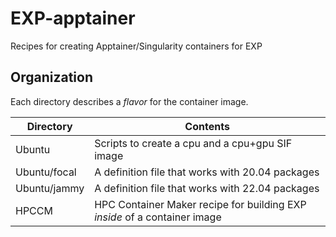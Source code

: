 # EXP-apptainer
Recipes for creating Apptainer/Singularity containers for EXP

## Organization

Each directory describes a _flavor_ for the container image.

| Directory    | Contents |
| ---          | ---      |
| Ubuntu       | Scripts to create a cpu and a cpu+gpu SIF image           |
| Ubuntu/focal | A definition file that works with 20.04 packages          |
| Ubuntu/jammy | A definition file that works with 22.04 packages          |
| HPCCM        | HPC Container Maker recipe for building EXP *inside* of a container image |